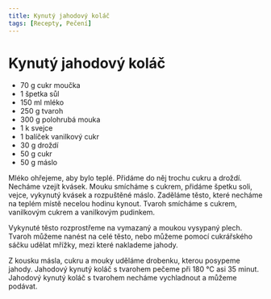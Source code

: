 ```yaml
---
title: Kynutý jahodový koláč
tags: [Recepty, Pečení]
---
```


# Kynutý jahodový koláč

* 70 g cukr moučka
* 1 špetka sůl
* 150 ml mléko
* 250 g tvaroh
* 300 g polohrubá mouka
* 1 k svejce
* 1 balíček vanilkový cukr
* 30 g droždí
* 50 g cukr
* 50 g máslo

Mléko ohřejeme, aby bylo teplé. Přidáme do něj trochu cukru a droždí. Necháme
vzejít kvásek. Mouku smícháme s cukrem, přidáme špetku soli, vejce, vykynutý
kvásek a rozpuštěné máslo. Zaděláme těsto, které necháme na teplém místě
necelou hodinu kynout. Tvaroh smícháme s cukrem, vanilkovým cukrem a vanilkovým pudinkem.

Vykynuté těsto rozprostřeme na vymazaný a moukou vysypaný plech. Tvaroh můžeme
nanést na celé těsto, nebo můžeme pomocí cukrářského sáčku udělat mřížky,
mezi které naklademe jahody.

Z kousku másla, cukru a mouky uděláme drobenku, kterou posypeme jahody.
Jahodový kynutý koláč s tvarohem pečeme při 180 °C asi 35 minut.
Jahodový kynutý koláč s tvarohem necháme vychladnout a můžeme podávat.
